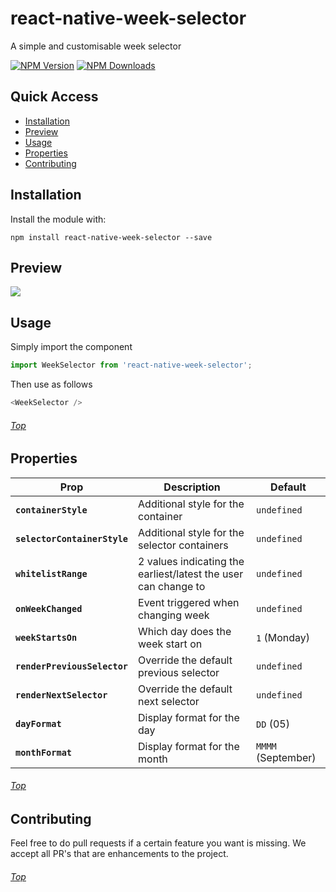 # react-native-week-selector

A simple and customisable week selector

[![NPM Version](https://img.shields.io/npm/v/react-native-week-selector.svg?style=flat)](https://www.npmjs.com/package/react-native-week-selector)
[![NPM Downloads](https://img.shields.io/npm/dm/react-native-week-selector.svg?style=flat)](https://www.npmjs.com/package/react-native-week-selector)

<a name='top'/>

## Quick Access
* <a href='#install'>Installation</a>
* <a href='#preview'>Preview</a>
* <a href='#usage'>Usage</a>
* <a href='#properties'>Properties</a>
* <a href='#contributing'>Contributing</a>

## <a name='install'>Installation</a>
Install the module with:


```
npm install react-native-week-selector --save
```

## <a name='preview'>Preview</a>

![](https://github.com/Johan-dutoit/react-native-stagger-in/blob/master/preview.gif)

## <a name='usage'>Usage</a>
Simply import the component 

```js
import WeekSelector from 'react-native-week-selector';
```

Then use as follows
```js
<WeekSelector />
```


###### <a href='#top'>Top</a>

## <a name='properties'>Properties</a>

| Prop | Description | Default |
|---|---|---|
|**`containerStyle`**|Additional style for the container|`undefined`|
|**`selectorContainerStyle`**|Additional style for the selector containers|`undefined`|
|**`whitelistRange`**|2 values indicating the earliest/latest the user can change to|`undefined`|
|**`onWeekChanged`**|Event triggered when changing week|`undefined`|
|**`weekStartsOn`**|Which day does the week start on|`1` (Monday)|
|**`renderPreviousSelector`**|Override the default previous selector|`undefined`|
|**`renderNextSelector`**|Override the default next selector|`undefined`|
|**`dayFormat`**|Display format for the day|`DD` (05)|
|**`monthFormat`**|Display format for the month|`MMMM` (September)|


<!-- |**`onPreviousPress`**|Event triggered when pressing the left selector|`undefined`|
|**`onNextPress`**|Event triggered when pressing the right selector|`undefined`| -->

###### <a href='#top'>Top</a>

## <a name='#Contributing'>Contributing</a>
Feel free to do pull requests if a certain feature you want is missing.  We accept all PR's that are enhancements to the project.

###### <a href='#top'>Top</a>
